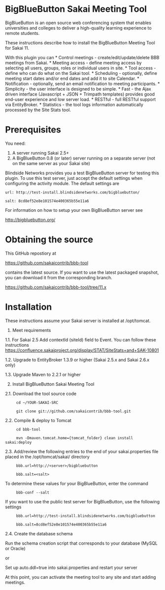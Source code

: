 BigBlueButton Sakai Meeting Tool
=================================================================
BigBlueButton is an open source web conferencing system that enables universities and colleges to deliver a high-quality learning experience to remote students.  

These instructions describe how to install the BigBlueButton Meeting Tool for Sakai 11.

With this plugin you can
    * Control meetings - create/edit/update/delete BBB meetings from Sakai.
    * Meeting access - define meeting access by selecting all users, groups, roles or individual users in site.
    * Tool access - define who can do what on the Sakai tool.
    * Scheduling - optionally, define meeting start dates and/or end dates and add it to site Calendar.
    * Notification - optionally, send an email notification to meeting participants.
    * Simplicity - the user interface is designed to be simple.
    * Fast - the Ajax driven interface (Javascript + JSON + Trimpath templates) provides good end-user experience and low server load.
    * RESTful - full RESTful support via EntityBroker.
    * Statistics - the tool logs information automatically processed by the Site Stats tool.

Prerequisites
=============
You need:

  1.  A server running Sakai 2.5+
  2.  A BigBlueButton 0.8 (or later) server running on a separate server (not on the same server as your Sakai site)
	
Blindside Networks provides you a test BigBlueButton server for testing this plugin.  To use this test server, just accept the default settings when configuring the activity module.  The default settings are

	url: http://test-install.blindsidenetworks.com/bigbluebutton/

	salt: 8cd8ef52e8e101574e400365b55e11a6

For information on how to setup your own BigBlueButton server see

   http://bigbluebutton.org/
   
Obtaining the source
====================
This GitHub repostiory at

  https://github.com/sakaicontrib/bbb-tool

contains the latest source.  If you want to use the latest packaged snapshot, you can download it from the corresponding branch.

  https://github.com/sakaicontrib/bbb-tool/tree/11.x


Installation
============

These instructions assume your Sakai server is installed at /opt/tomcat.

1.  Meet requirements

  1.1. For Sakai 2.5 Add contextId (siteId) field to Event. You can follow these instructions https://confluence.sakaiproject.org/display/STAT/SiteStats+and+SAK-10801

  1.2. Upgrade to EntityBroker 1.3.9 or higher (Sakai 2.5.x and Sakai 2.6.x only)

  1.3. Upgrade Maven to 2.2.1 or higher


2.  Install BigBlueButton Sakai Meeting Tool

  2.1. Download the tool source code

         cd ~/YOUR-SAKAI-SRC
         
         git clone git://github.com/sakaicontrib/bbb-tool.git


  2.2. Compile & deploy to Tomcat
 
         cd bbb-tool
         
         mvn -Dmaven.tomcat.home={tomcat_folder} clean install sakai:deploy
    

  2.3. Add/review the following entries to the end of your sakai.properties file placed in the /opt/tomcat/sakai/ directory

         bbb.url=http://<server>/bigbluebutton
         
         bbb.salt=<salt>
       
  To determine these values for your BigBlueButton, enter the command
    
         bbb-conf --salt
    
  If you want to use the public test server for BigBlueButton, use the following settings 

         bbb.url=http://test-install.blindsidenetworks.com/bigbluebutton
         
         bbb.salt=8cd8ef52e8e101574e400365b55e11a6 

  2.4. Create the database schema

  Run the schema creation script that corresponds to your database (MySQL or Oracle)
    
  or
    
  Set up auto.ddl=true into sakai.properties and restart your server  


At this point, you can activate the meeting tool to any site and start adding meetings.


